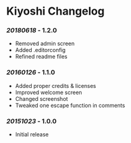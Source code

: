 # Kiyoshi Changelog

### *20180618* - 1.2.0
* Removed admin screen
* Added .editorconfig
* Refined readme files

### *20160126* - 1.1.0
* Added proper credits & licenses
* Improved welcome screen
* Changed screenshot
* Tweaked one escape function in comments

### *20151023* - 1.0.0
* Initial release
